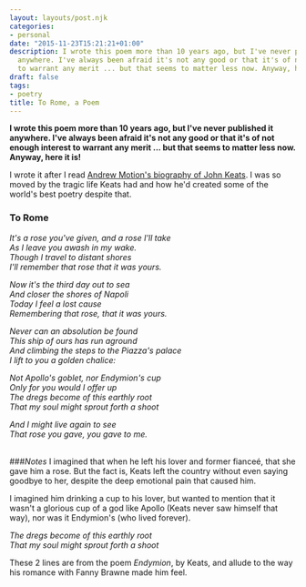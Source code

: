 ```yaml
---
layout: layouts/post.njk
categories:
- personal
date: "2015-11-23T15:21:21+01:00"
description: I wrote this poem more than 10 years ago, but I've never published it
  anywhere. I've always been afraid it's not any good or that it's of not enough interest
  to warrant any merit ... but that seems to matter less now. Anyway, here it is!
draft: false
tags:
- poetry
title: To Rome, a Poem
---
```


**I wrote this poem more than 10 years ago, but I've never published it anywhere. I've always been afraid it's not any good or that it's of not enough interest to warrant any merit ... but that seems to matter less now. Anyway, here it is!**

I wrote it after I read [Andrew Motion's biography of John Keats](http://www.amazon.co.uk/dp/0571172288 "Keats by Andrew Motion on Amazon.co.uk"). I was so moved by the tragic life Keats had and how he'd created some of the world's best poetry despite that.

### To Rome

_It's a rose you've given, and a rose I'll take_<br/>
_As I leave you awash in my wake._<br/>
_Though I travel to distant shores_<br/>
_I'll remember that rose that it was yours._<br/>

_Now it's the third day out to sea_<br/>
_And closer the shores of Napoli_<br/>
_Today I feel a lost cause_<br/>
_Remembering that rose, that it was yours._<br/>

_Never can an absolution be found_<br/>
_This ship of ours has run aground_<br/>
_And climbing the steps to the Piazza's palace_<br/>
_I lift to you a golden chalice:_<br/>

_Not Apollo's goblet, nor Endymion's cup_<br/>
_Only for you would I offer up_<br/>
_The dregs become of this earthly root_<br/>
_That my soul might sprout forth a shoot_<br/>

_And I might live again to see_<br/>
_That rose you gave, you gave to me._<br/><br/>


###_Notes_
I imagined that when he left his lover and former fianceé, that she gave him a rose. But the fact is, Keats left the country without even saying goodbye to her, despite the deep emotional pain that caused him.

I imagined him drinking a cup to his lover, but wanted to mention that it wasn't a glorious cup of a god like Apollo (Keats never saw himself that way), nor was it Endymion's (who lived forever).

_The dregs become of this earthly root_<br/>
_That my soul might sprout forth a shoot_<br/>

These 2 lines are from the poem _Endymion_, by Keats, and allude to the way his romance with Fanny Brawne made him feel.

